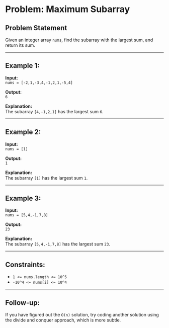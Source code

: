 # Problem: Maximum Subarray

## Problem Statement
Given an integer array `nums`, find the subarray with the largest sum, and return its sum.

---

## Example 1:

**Input:**  
`nums = [-2,1,-3,4,-1,2,1,-5,4]`

**Output:**  
`6`

**Explanation:**  
The subarray `[4,-1,2,1]` has the largest sum `6`.

---

## Example 2:

**Input:**  
`nums = [1]`

**Output:**  
`1`

**Explanation:**  
The subarray `[1]` has the largest sum `1`.

---

## Example 3:

**Input:**  
`nums = [5,4,-1,7,8]`

**Output:**  
`23`

**Explanation:**  
The subarray `[5,4,-1,7,8]` has the largest sum `23`.

---

## Constraints:

- `1 <= nums.length <= 10^5`
- `-10^4 <= nums[i] <= 10^4`

---

## Follow-up:
If you have figured out the `O(n)` solution, try coding another solution using the divide and conquer approach, which is more subtle.
